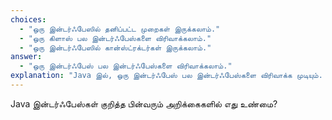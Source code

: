 ```yaml
---
choices:
  - "ஒரு இன்டர்ஃபேஸில் தனிப்பட்ட முறைகள் இருக்கலாம்."
  - "ஒரு கிளாஸ் பல இன்டர்ஃபேஸ்களை விரிவாக்கலாம்."
  - "ஒரு இன்டர்ஃபேஸில் கான்ஸ்ட்ரக்டர்கள் இருக்கலாம்."
answer:
  - "ஒரு இன்டர்ஃபேஸ் பல இன்டர்ஃபேஸ்களை விரிவாக்கலாம்."
explanation: "Java இல், ஒரு இன்டர்ஃபேஸ் பல இன்டர்ஃபேஸ்களை விரிவாக்க முடியும். Java 9 இல் தனிப்பட்ட முறைகள் அறிமுகப்படுத்தப்பட்டன, ஆனால் இன்டர்ஃபேஸில் கான்ஸ்ட்ரக்டர்கள் இருக்க முடியாது."
---
```


Java இன்டர்ஃபேஸ்கள் குறித்த பின்வரும் அறிக்கைகளில் எது உண்மை?
